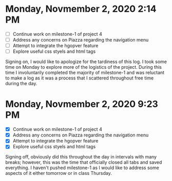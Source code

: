 
# Monday, Novmember 2, 2020 2:14 PM

- [ ] Continue work on milestone-1 of project 4
- [ ] Address any concerns on Piazza regarding the navigation menu
- [ ] Attempt to integrate the hgopver feature 
- [ ] Explore useful css styels and html tags 

Signing on, I would like to apologize for the tardiness of this log. I took some time on Monday to explore more of the logistics of the project. During this time I involuntarily completed the majority of milestone-1 and was reluctant to make a log as it was a process that I scattered throughout free time during the day.

# Monday, Novmember 2, 2020 9:23 PM

- [x] Continue work on milestone-1 of project 4
- [x] Address any concerns on Piazza regarding the navigation menu
- [x] Attempt to integrate the hgopver feature 
- [x] Explore useful css styels and html tags 

Signing off, obviously did this throughout the day in intervals with many breaks; however, this was the time that officially closed all tabs and saved everything. I haven't pushed milestone-1 as I would like to address some aspects of it either tomorrow or in class Thursday.